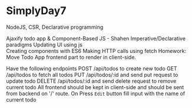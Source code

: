 # SimplyDay7
NodeJS, CSR, Declarative programming

Ajaxify todo app & Component-Based JS - Shahen
Imperative/Declarative paradigms
Updating UI using js    
Creating components with ES6
Making HTTP calls using fetch
Homework: Move Todo App frontend part to render in client-side.

Have the following endpoints
POST /api/todos to create new todo
GET /api/todos to fetch all todos
PUT /api/todos/:id and send put request to update todo
DELETE /api/todos/:id and send delete request to remove current todo
All frontend should be kept in client-side and should be sent from backend on '/' route. On Press `Edit` button fill input with the name of current todo
